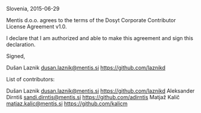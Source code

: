 Slovenia, 2015-06-29

Mentis d.o.o. agrees to the terms of the Dosyt Corporate Contributor License
Agreement v1.0.

I declare that I am authorized and able to make this agreement and sign this
declaration.

Signed,

Dušan Laznik dusan.laznik@mentis.si https://github.com/laznikd

List of contributors:

Dušan Laznik dusan.laznik@mentis.si https://github.com/laznikd
Aleksander Dirntiš sandi.dirntis@mentis.si https://github.com/adirntis
Matjaž Kalič matjaz.kalic@mentis.si https://github.com/kalicm
